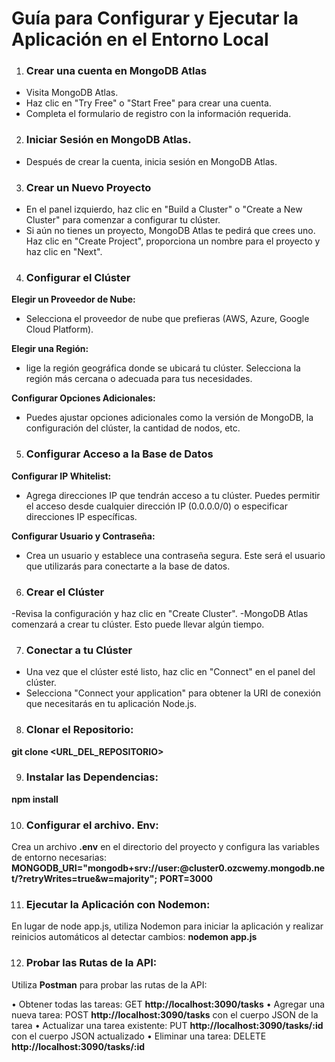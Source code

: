 # Guía para Configurar y Ejecutar la Aplicación en el Entorno Local

1. ### Crear una cuenta en MongoDB Atlas
- Visita MongoDB Atlas.
- Haz clic en "Try Free" o "Start Free" para crear una cuenta.
- Completa el formulario de registro con la información requerida.

2. ### Iniciar Sesión en MongoDB Atlas.
- Después de crear la cuenta, inicia sesión en MongoDB Atlas.

3. ### Crear un Nuevo Proyecto
- En el panel izquierdo, haz clic en "Build a Cluster" o "Create a New Cluster" para comenzar a configurar tu clúster.
- Si aún no tienes un proyecto, MongoDB Atlas te pedirá que crees uno. Haz clic en "Create Project", proporciona un nombre para el proyecto y haz clic en "Next".

4. ### Configurar el Clúster

**Elegir un Proveedor de Nube:**
- Selecciona el proveedor de nube que prefieras (AWS, Azure, Google Cloud Platform).

**Elegir una Región:**
- lige la región geográfica donde se ubicará tu clúster. Selecciona la región más cercana o adecuada para tus necesidades.

**Configurar Opciones Adicionales:**
- Puedes ajustar opciones adicionales como la versión de MongoDB, la configuración del clúster, la cantidad de nodos, etc.

5. ### Configurar Acceso a la Base de Datos
**Configurar IP Whitelist:**
- Agrega direcciones IP que tendrán acceso a tu clúster. Puedes permitir el acceso desde cualquier dirección IP (0.0.0.0/0) o especificar direcciones IP específicas.

**Configurar Usuario y Contraseña:**
- Crea un usuario y establece una contraseña segura. Este será el usuario que utilizarás para conectarte a la base de datos.

 6. ### Crear el Clúster
 -Revisa la configuración y haz clic en "Create Cluster".
 -MongoDB Atlas comenzará a crear tu clúster. Esto puede llevar algún tiempo.

 7. ### Conectar a tu Clúster
 - Una vez que el clúster esté listo, haz clic en "Connect" en el panel del clúster.
 - Selecciona "Connect your application" para obtener la URI de conexión que necesitarás en tu aplicación Node.js.

8.	### Clonar el Repositorio:
**git clone <URL_DEL_REPOSITORIO>**

9.	### Instalar las Dependencias:
**npm install**

10.	### Configurar el archivo. Env:
Crea un archivo **.env** en el directorio del proyecto y configura las variables de entorno necesarias:
 **MONGODB_URI="mongodb+srv://user:<password>@cluster0.ozcwemy.mongodb.net/?retryWrites=true&w=majority";**
**PORT=3000**

11.	### Ejecutar la Aplicación con Nodemon:
En lugar de node app.js, utiliza Nodemon para iniciar la aplicación y realizar reinicios automáticos al detectar cambios:
**nodemon app.js**

12.	### Probar las Rutas de la API: 
Utiliza **Postman** para probar las rutas de la API:

•	Obtener todas las tareas: GET **http://localhost:3090/tasks**
•	Agregar una nueva tarea: POST **http://localhost:3090/tasks** con el cuerpo JSON de la tarea
•	Actualizar una tarea existente: PUT **http://localhost:3090/tasks/:id** con el cuerpo JSON actualizado
•	Eliminar una tarea: DELETE **http://localhost:3090/tasks/:id**





